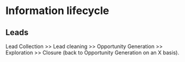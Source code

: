 # Information lifecycle







## Leads

Lead Collection >> Lead cleaning >> Opportunity Generation >> Exploration >> Closure (back to Opportunity Generation on an X basis).







